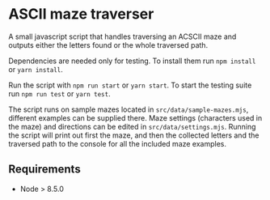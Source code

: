 # ASCII maze traverser
A small javascript script that handles traversing an ACSCII maze and outputs either the letters found or the whole traversed path.

Dependencies are needed only for testing. To install them run ```npm install``` or ```yarn install```.

Run the script with ```npm run start``` or ```yarn start```.
To start the testing suite run ```npm run test``` or ```yarn test```.

The script runs on sample mazes located in ```src/data/sample-mazes.mjs```, different examples can be supplied there.
Maze settings (characters used in the maze) and directions can be edited in ```src/data/settings.mjs```.
Running the script will print out first the maze, and then the collected letters and the traversed path to the console for all the included maze examples.

## Requirements
* Node > 8.5.0
